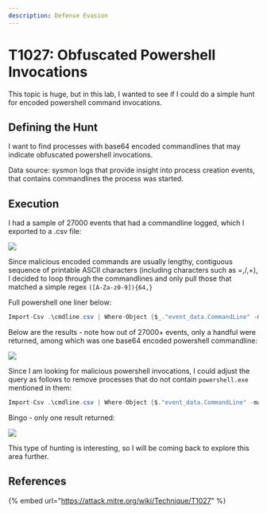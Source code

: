 ```yaml
---
description: Defense Evasion
---
```


# T1027: Obfuscated Powershell Invocations

This topic is huge, but in this lab, I wanted to see if I could do a simple hunt for encoded powershell command invocations.

## Defining the Hunt

I want to find processes with base64 encoded commandlines that may indicate obfuscated powershell invocations.

Data source: sysmon logs that provide insight into process creation events, that contains commandlines the process was started.

## Execution

I had a sample of 27000 events that had a commandline logged, which I exported to a .csv file:

![](../.gitbook/assets/kibana-cmdlines.png)

Since malicious encoded commands are usually lengthy, contiguous sequence of printable ASCII characters \(including characters such as =,/,+\), I decided to loop through the commandlines and only pull those that matched a simple regex `([A-Za-z0-9]){64,}`

Full powershell one liner below:

```csharp
Import-Csv .\cmdline.csv | Where-Object {$_."event_data.CommandLine" -match '([A-Za-z0-9]){64,}' }  | ForEach-Object { Write-Output $_.'event_data.CommandLine'; Write-host }
```

Below are the results - note how out of 27000+ events, only a handful were returned, among which was one base64 encoded powershell commandline:

![](../.gitbook/assets/powershell-outlier.png)

Since I am looking for malicious powershell invocations, I could adjust the query as follows to remove processes that do not contain `powershell.exe` mentioned in them:

```csharp
Import-Csv .\cmdline.csv | Where-Object {$."event_data.CommandLine" -match '([A-Za-z0- 9]){64,}' -and $."eventdata.CommandLine" -match 'powershell.exe' } | ForEach-Object { Write-Output $.'event_data.Comm andLine'; Write-host }
```

Bingo - only one result returned:

![](../.gitbook/assets/powershell-single.png)

This type of hunting is interesting, so I will be coming back to explore this area further.

## References

{% embed url="https://attack.mitre.org/wiki/Technique/T1027" %}

